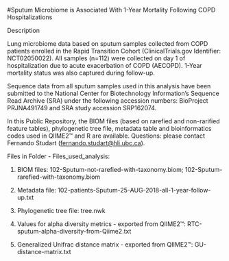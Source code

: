 #Sputum Microbiome is Associated With 1-Year Mortality Following COPD Hospitalizations

Description

Lung microbiome data based on sputum samples collected from COPD patients enrolled in the Rapid Transition Cohort (ClinicalTrials.gov Identifier: NCT02050022). All samples (n=112) were collected on day 1 of hospitalization due to acute exacerbation of COPD (AECOPD). 1-Year mortality status was also captured during follow-up. 

Sequence data from all sputum samples used in this analysis have been submitted to the National Center for Biotechnology Information’s Sequence Read Archive (SRA) under the following accession numbers: BioProject PRJNA491749 and SRA study accession SRP162074. 

In this Public Repository, the BIOM files (based on rarefied and non-rarified feature tables), phylogenetic tree file, metadata table and bioinformatics codes used in QIIME2™ and R are available. Questions: please contact Fernando Studart (fernando.studart@hli.ubc.ca).

Files in Folder - Files_used_analysis:

1) BIOM files: 102-Sputum-not-rarefied-with-taxonomy.biom; 102-Sputum-rarefied-with-taxonomy.biom	

2) Metadata file: 102-patients-Sputum-25-AUG-2018-all-1-year-follow-up.txt	

3) Phylogenetic tree file: tree.nwk

4) Values for alpha diversity metrics - exported from QIIME2™: RTC-sputum-alpha-diversity-from-Qiime2.txt

5) Generalized Unifrac distance matrix - exported from QIIME2™: GU-distance-matrix.txt	
